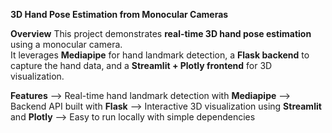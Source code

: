 **3D Hand Pose Estimation from Monocular Cameras**

**Overview**
This project demonstrates **real-time 3D hand pose estimation** using a monocular camera.  
It leverages **Mediapipe** for hand landmark detection, a **Flask backend** to capture the hand data, and a **Streamlit + Plotly frontend** for 3D visualization.

**Features**
--> Real-time hand landmark detection with **Mediapipe**
--> Backend API built with **Flask**
--> Interactive 3D visualization using **Streamlit** and **Plotly**
--> Easy to run locally with simple dependencies
